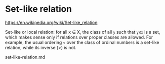 # Set-like relation

https://en.wikipedia.org/wiki/Set-like_relation


Set-like or local relation: for all x ∈ X, the class of all `y` such that `yRx` is a set, which makes sense only if relations over proper classes are allowed.
For example, the usual ordering `<` over the class of ordinal numbers is a set-like relation, while its inverse (>) is not.

set-like-relation.md

